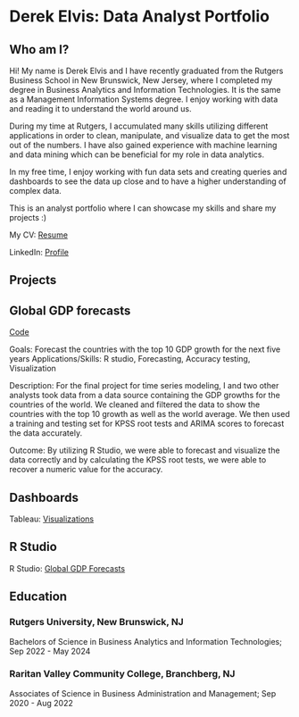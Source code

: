 # Derek Elvis: Data Analyst Portfolio

## Who am I?
Hi! My name is Derek Elvis and I have recently graduated from the Rutgers Business School in New Brunswick, New Jersey, where I completed my degree in Business Analytics and Information Technologies. It is the same as a Management Information Systems degree. I enjoy working with data and reading it to understand the world around us. 

During my time at Rutgers, I accumulated many skills utilizing different applications in order to clean, manipulate, and visualize data to get the most out of the numbers. I have also gained experience with machine learning and data mining which can be beneficial for my role in data analytics. 

In my free time, I enjoy working with fun data sets and creating queries and dashboards to see the data up close and to have a higher understanding of complex data. 

This is an analyst portfolio where I can showcase my skills and share my projects :)


My CV: [Resume](https://github.com/DerekElvis/portfolio/blob/main/Derek%20Elvis%20DA%20Resume..pdf)

LinkedIn: [Profile](https://www.linkedin.com/in/derek-elvis24/)


**Projects**
---------------------------------------------------------------------------------------------------------------------------------------------
## Global GDP forecasts
[Code](https://github.com/DerekElvis/portfolio/blob/main/TS_Final%20Project.pdf)

Goals: Forecast the countries with the top 10 GDP growth for the next five years
Applications/Skills: R studio, Forecasting, Accuracy testing, Visualization

Description: For the final project for time series modeling, I and two other analysts took data from a data source containing the GDP growths for the countries of the world. We cleaned and filtered the data to show the countries with the top 10 growth as well as the world average. We then used a training and testing set for KPSS root tests and ARIMA scores to forecast the data accurately.

Outcome: By utilizing R Studio, we were able to forecast and visualize the data correctly and by calculating the KPSS root tests, we were able to recover a numeric value for the accuracy. 


**Dashboards**
---------------------------------------------------------------------------------------------------------------------------------------------

Tableau: [Visualizations](https://public.tableau.com/app/profile/derek.elvis/viz/FootballDashboard_17242814551160/Dashboard1)

**R Studio**
---------------------------------------------------------------------------------------------------------------------------------------------

R Studio: [Global GDP Forecasts](https://github.com/DerekElvis/portfolio/blob/main/TS_Final%20Project.pdf)

**Education**
---------------------------------------------------------------------------------------------------------------------------------------------
### Rutgers University, New Brunswick, NJ
Bachelors of Science in Business Analytics and Information Technologies;  Sep 2022 - May 2024

### Raritan Valley Community College, Branchberg, NJ 
Associates of Science in Business Administration and Management; Sep 2020 - Aug 2022
